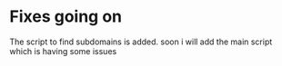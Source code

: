 # Fixes going on

The script to find subdomains is added.
soon i will add the main script which is having some issues
